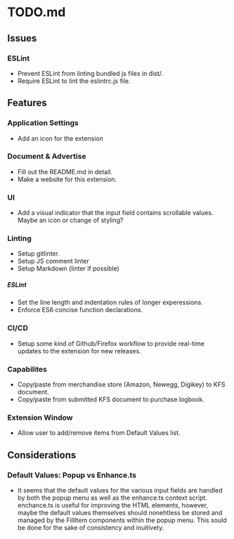 # **TODO.md**
## **Issues**
### ESLint
- Prevent ESLint from linting bundled js files in dist/.
- Require ESLint to lint the eslintrc.js file.
## **Features**
### Application Settings
- Add an icon for the extension

### Document & Advertise
- Fill out the README.md in detail.
- Make a website for this extension.

### UI
- Add a visual indicator that the input field contains scrollable values. Maybe an icon or change of styling?

### Linting
- Setup gitlinter.
- Setup JS comment linter
- Setup Markdown (linter if possible)

##### ESLint
- Set the line length and indentation rules of longer experessions.
- Enforce ES6 concise function declarations.

### CI/CD
- Setup some kind of Github/Firefox workflow to provide real-time updates to the extension for new releases.

### Capabilites
- Copy/paste from merchandise store (Amazon, Newegg, Digikey) to KFS document.
- Copy/paste from submitted KFS document to purchase logbook.

### Extension Window
- Allow user to add/remove items from Default Values list.


## **Considerations**
### Default Values: Popup vs Enhance.ts
- It seems that the default values for the various input fields are handled by both the popup menu as well as the enhance.ts context script. enchance.ts is useful for improving the HTML elements, however, maybe the default values themselves should nonehtless be stored and managed by the FillItem components within the popup menu. This sould be done for the sake of consistency and inuitivety.
